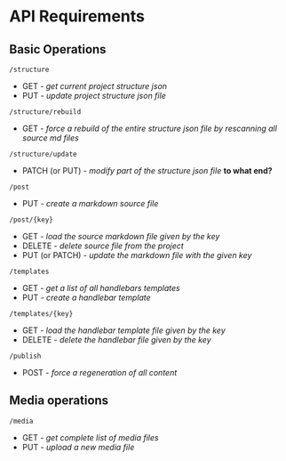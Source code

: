 # API Requirements

## Basic Operations

`/structure`
- GET - _get current project structure json_
- PUT - _update project structure json file_

`/structure/rebuild`
- GET - _force a rebuild of the entire structure json file by rescanning all source md files_

`/structure/update`
- PATCH (or PUT) - _modify part of the structure json file_ **to what end?**

`/post`
- PUT - _create a markdown source file_

`/post/{key}`
- GET - _load the source markdown file given by the key_
- DELETE - _delete source file from the project_
- PUT (or PATCH) - _update the markdown file with the given key_

`/templates`
- GET - _get a list of all handlebars templates_
- PUT - _create a handlebar template_

`/templates/{key}`
- GET - _load the handlebar template file given by the key_
- DELETE - _delete the handlebar file given by the key_

`/publish`
- POST - _force a regeneration of all content_


## Media operations

`/media`
- GET - _get complete list of media files_
- PUT - _upload a new media file_